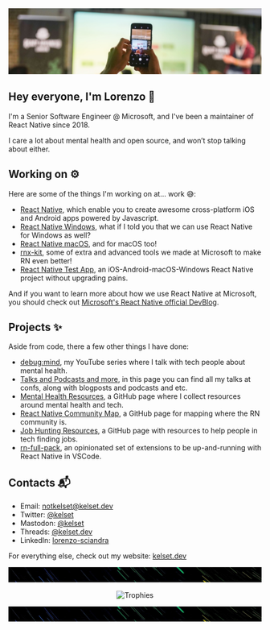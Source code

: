 <!--
**kelset/kelset** is a ✨ _special_ ✨ repository because its `README.md` (this file) appears on your GitHub profile.
-->

<img src="https://github.com/kelset/kelset/blob/master/img/header.jpg" alt="Header">

## Hey everyone, I'm Lorenzo 👋 

I'm a Senior Software Engineer @ Microsoft, and I've been a maintainer of React Native since 2018.

I care a lot about mental health and open source, and won’t stop talking about either.

## Working on ⚙️

Here are some of the things I'm working on at... work 😅:

* [React Native](https://github.com/facebook/react-native), which enable you to create awesome cross-platform iOS and Android apps powered by Javascript.
* [React Native Windows](https://github.com/microsoft/react-native-windows), what if I told you that we can use React Native for Windows as well?
* [React Native macOS](https://github.com/microsoft/react-native-macos), and for macOS too!
* [rnx-kit](https://github.com/microsoft/rnx-kit), some of extra and advanced tools we made at Microsoft to make RN even better!
* [React Native Test App](https://github.com/microsoft/react-native-test-app), an iOS-Android-macOS-Windows React Native project without upgrading pains.

And if you want to learn more about how we use React Native at Microsoft, you should check out [Microsoft's React Native official DevBlog](https://devblogs.microsoft.com/react-native/).

## Projects ✨

Aside from code, there a few other things I have done:

* [debug:mind](https://www.youtube.com/channel/UCbw5AHyRBNUFzTHCVuO5q9w?sub_confirmation=1), my YouTube series where I talk with tech people about mental health.
* [Talks and Podcasts and more](https://kelset.dev/tags/), in this page you can find all my talks at confs, along with blogposts and podcasts and etc.
* [Mental Health Resources](https://github.com/kelset/mental-health-resources), a GitHub page where I collect resources around mental health and tech.
* [React Native Community Map](https://github.com/kelset/react-native-community-map), a GitHub page for mapping where the RN community is.
* [Job Hunting Resources](https://github.com/kelset/job-hunting-resources), a GitHub page with resources to help people in tech finding jobs.
* [rn-full-pack](https://marketplace.visualstudio.com/items?itemName=kelset.rn-full-pack#overview), an opinionated set of extensions to be up-and-running with React Native in VSCode.
 
## Contacts 📬
 
* Email: [notkelset@kelset.dev](mailto:notkelset@kelset.dev)
* Twitter: [@kelset](https://twitter.com/kelset) 
* Mastodon: [@kelset](https://mastodon.online/@kelset)
* Threads: [@kelset.dev](https://www.threads.net/@kelset.dev)
* LinkedIn: [lorenzo-sciandra](https://www.linkedin.com/in/lorenzo-sciandra/)

For everything else, check out my website: [kelset.dev](https://kelset.dev/) 

<img src="https://github.com/kelset/kelset/blob/master/img/divider.jpg" alt="Divider" height="30" width="2000">
<p align="center">
  <img src="https://github-profile-trophy.vercel.app/?username=kelset&column=5&margin-w=7&margin-h=7" alt="Trophies" width="700">
</p>
<img src="https://github.com/kelset/kelset/blob/master/img/divider.jpg" alt="Divider" height="30" width="2000">
